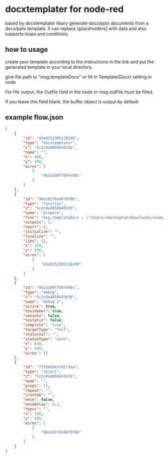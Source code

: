 # docxtemplater for node-red

based by docxtemplater libary generate docx/pptx documents from a docx/pptx template. It can replace {placeholders} with data and also supports loops and conditions.

## how to usage

create your template according to the instructions in the link and put the generated template in your local directory.

give file path to "msg.templateDocx" or fill in Template(Docx) setting in node

For file output, the Outfile field in the node or msg.outFile must be filled.

If you leave this field blank, the buffer object is output by default.

## example flow.json

```JSON
[
    {
        "id": "d3e62523051182d9",
        "type": "docxtemplater",
        "z": "5c2c0a4858445b3b",
        "name": "",
        "x": 480,
        "y": 500,
        "wires": [
            [
                "9b2a180f7897e90c"
            ]
        ]
    },
    {
        "id": "90a10276a9879f0b",
        "type": "function",
        "z": "5c2c0a4858445b3b",
        "name": "prepare",
        "func": "msg.templateDocx = \"/Users/omerkaptan/Downloads/example.docx\"\nmsg.payload = {\n    first_name: \"John\",\n    last_name: \"Doe\",\n    phone: \"0652455478\",\n    description: \"New Website\",\n}\nmsg.outFile = \"/Users/omerkaptan/Downloads/convert.docx\"\nreturn msg;",
        "outputs": 1,
        "noerr": 0,
        "initialize": "",
        "finalize": "",
        "libs": [],
        "x": 320,
        "y": 500,
        "wires": [
            [
                "d3e62523051182d9"
            ]
        ]
    },
    {
        "id": "9b2a180f7897e90c",
        "type": "debug",
        "z": "5c2c0a4858445b3b",
        "name": "debug 2",
        "active": true,
        "tosidebar": true,
        "console": false,
        "tostatus": false,
        "complete": "true",
        "targetType": "full",
        "statusVal": "",
        "statusType": "auto",
        "x": 640,
        "y": 500,
        "wires": []
    },
    {
        "id": "73f0b69b3c9173aa",
        "type": "inject",
        "z": "5c2c0a4858445b3b",
        "name": "",
        "props": [],
        "repeat": "",
        "crontab": "",
        "once": false,
        "onceDelay": 0.1,
        "topic": "",
        "x": 190,
        "y": 500,
        "wires": [
            [
                "90a10276a9879f0b"
            ]
        ]
    }
]
```
